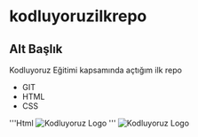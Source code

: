 # kodluyoruzilkrepo
## Alt Başlık
Kodluyoruz Eğitimi kapsamında açtığım ilk repo
- GIT
- HTML
- CSS

'''Html
<img src="https://cdn.sanity.io/images/9kdepi1d/production/65c832d202a503b15d99e628f4313782f3ef50db-300x62.png" alt="Kodluyoruz Logo">
'''
![Kodluyoruz Logo](https://cdn.sanity.io/images/9kdepi1d/production/65c832d202a503b15d99e628f4313782f3ef50db-300x62.png)

